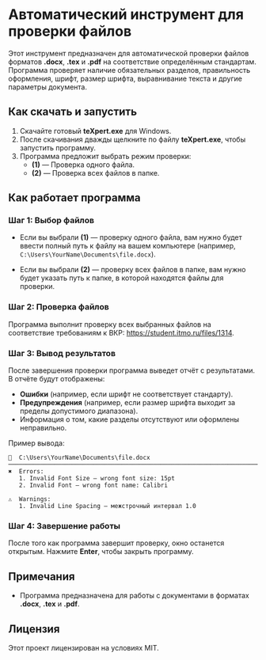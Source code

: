 # Автоматический инструмент для проверки файлов

Этот инструмент предназначен для автоматической проверки файлов форматов **.docx**, **.tex** и **.pdf** на соответствие определённым стандартам. Программа проверяет наличие обязательных разделов, правильность оформления, шрифт, размер шрифта, выравнивание текста и другие параметры документа.

## Как скачать и запустить

1. Скачайте готовый **teXpert.exe** для Windows.
2. После скачивания дважды щелкните по файлу **teXpert.exe**, чтобы запустить программу.
3. Программа предложит выбрать режим проверки:
   - **(1)** — Проверка одного файла.
   - **(2)** — Проверка всех файлов в папке.

## Как работает программа

### Шаг 1: Выбор файлов

- Если вы выбрали **(1)** — проверку одного файла, вам нужно будет ввести полный путь к файлу на вашем компьютере (например, `C:\Users\YourName\Documents\file.docx`).
  
- Если вы выбрали **(2)** — проверку всех файлов в папке, вам нужно будет указать путь к папке, в которой находятся файлы для проверки.

### Шаг 2: Проверка файлов

Программа выполнит проверку всех выбранных файлов на соответствие требованиям к ВКР: https://student.itmo.ru/files/1314.

### Шаг 3: Вывод результатов

После завершения проверки программа выведет отчёт с результатами. В отчёте будут отображены:
- **Ошибки** (например, если шрифт не соответствует стандарту).
- **Предупреждения** (например, если размер шрифта выходит за пределы допустимого диапазона).
- Информация о том, какие разделы отсутствуют или оформлены неправильно.

Пример вывода:
```
📄  C:\Users\YourName\Documents\file.docx
────────────────────────────────────────────────────────────────────────
✖  Errors:
   1. Invalid Font Size — wrong font size: 15pt
   2. Invalid Font — wrong font name: Calibri

⚠  Warnings:
   1. Invalid Line Spacing — межстрочный интервал 1.0
```

### Шаг 4: Завершение работы

После того как программа завершит проверку, окно останется открытым. Нажмите **Enter**, чтобы закрыть программу.

## Примечания

- Программа предназначена для работы с документами в форматах **.docx**, **.tex** и **.pdf**.

## Лицензия

Этот проект лицензирован на условиях MIT.
